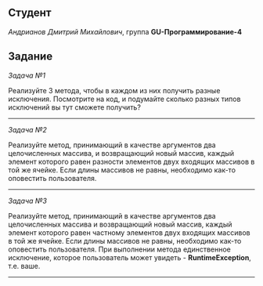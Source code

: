 ## Студент

*Андрианов Дмитрий Михайлович*, группа **GU-Программирование-4**

## Задание

*Задача №1*

Реализуйте 3 метода, чтобы в каждом из них получить разные исключения. Посмотрите на код, и подумайте сколько разных типов исключений вы тут сможете получить?
___

*Задача №2*

Реализуйте метод, принимающий в качестве аргументов два целочисленных массива, и возвращающий новый массив, каждый элемент которого равен разности элементов двух входящих массивов в той же ячейке. Если длины массивов не равны, необходимо как-то оповестить пользователя.
___
*Задача №3*
 
Реализуйте метод, принимающий в качестве аргументов два целочисленных массива и возвращающий новый массив, каждый элемент которого равен частному элементов двух входящих массивов в той же ячейке. Если длины массивов не равны, необходимо как-то оповестить пользователя. При выполнении метода единственное исключение, которое пользователь может увидеть - __RuntimeException__, т.е. ваше.
___